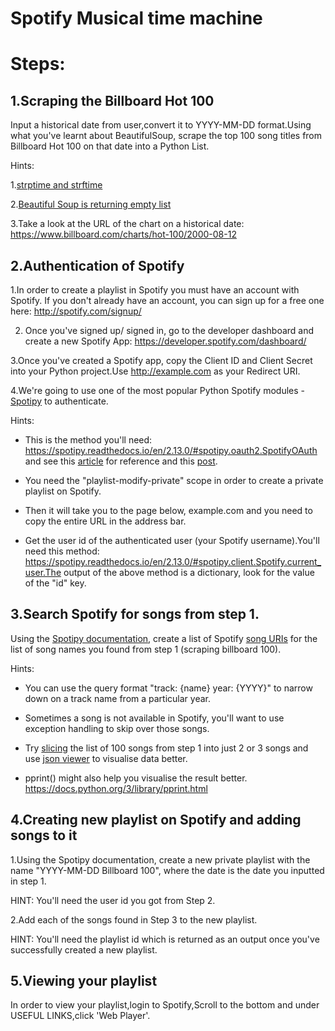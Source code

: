 # Spotify Musical time machine

# Steps:

## 1.Scraping the Billboard Hot 100

Input a historical date from user,convert it to YYYY-MM-DD format.Using what you've learnt about BeautifulSoup, scrape the top 100 song titles from Billboard Hot 100 on that date into a Python List.

Hints:

1.[strptime and strftime](https://www.programiz.com/python-programming/datetime)

2.[Beautiful Soup is returning empty list](https://stackoverflow.com/questions/65545425/why-beautiful-soup-select-by-class-return-empty-list-by-find-all-works/65546278)

3.Take a look at the URL of the chart on a historical date: https://www.billboard.com/charts/hot-100/2000-08-12

## 2.Authentication of Spotify

1.In order to create a playlist in Spotify you must have an account with Spotify. If you don't already have an account, you can sign up for a free one here: http://spotify.com/signup/

2. Once you've signed up/ signed in, go to the developer dashboard and create a new Spotify App:
https://developer.spotify.com/dashboard/

3.Once you've created a Spotify app, copy the Client ID and Client Secret into your Python project.Use http://example.com as your Redirect URI.

4.We're going to use one of the most popular Python Spotify modules - [Spotipy](https://spotipy.readthedocs.io/en/2.16.1/?highlight=create%20new%20playlist#) to authenticate.

Hints:

* This is the method you'll need: https://spotipy.readthedocs.io/en/2.13.0/#spotipy.oauth2.SpotifyOAuth and see this [article](https://jman4190.medium.com/build-your-own-spotify-wrapped-with-python-spotify-and-glide-apps-493dc7da20b) for reference and this [post](https://stackoverflow.com/questions/63712286/why-cant-i-grant-authorization-to-my-spotify-app).

* You need the "playlist-modify-private" scope in order to create a private playlist on Spotify.

* Then it will take you to the page below, example.com and you need to copy the entire URL in the address bar.

* Get the user id of the authenticated user (your Spotify username).You'll need this method: https://spotipy.readthedocs.io/en/2.13.0/#spotipy.client.Spotify.current_user.The output of the above method is a dictionary, look for the value of the "id" key.

## 3.Search Spotify for songs from step 1.

Using the [Spotipy documentation](https://spotipy.readthedocs.io/en/2.18.0/), create a list of Spotify [song URIs](https://spotipy.readthedocs.io/en/2.13.0/#ids-uris-and-urls) for the list of song names you found from step 1 (scraping billboard 100).

Hints:

* You can use the query format "track: {name} year: {YYYY}" to narrow down on a track name from a particular year.

* Sometimes a song is not available in Spotify, you'll want to use exception handling to skip over those songs.

* Try [slicing](https://stackoverflow.com/questions/10897339/python-fetch-first-10-results-from-a-list) the list of 100 songs from step 1 into just 2 or 3 songs and use [json viewer](http://jsonviewer.stack.hu/) to visualise data better.

* pprint() might also help you visualise the result better. https://docs.python.org/3/library/pprint.html


## 4.Creating new playlist on Spotify and adding songs to it

1.Using the Spotipy documentation, create a new private playlist with the name "YYYY-MM-DD Billboard 100", where the date is the date you inputted in step 1.

HINT: You'll need the user id you got from Step 2.

2.Add each of the songs found in Step 3 to the new playlist.

HINT: You'll need the playlist id which is returned as an output once you've successfully created a new playlist.

## 5.Viewing your playlist

In order to view your playlist,login to Spotify,Scroll to the bottom and under USEFUL LINKS,click 'Web Player'.

